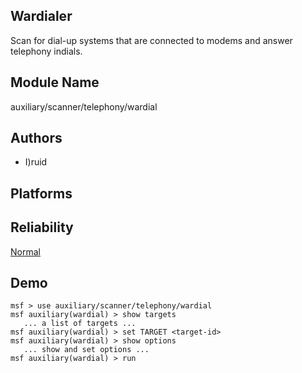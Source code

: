## Wardialer

Scan for dial-up systems that are connected to modems and 
answer telephony indials.


## Module Name
auxiliary/scanner/telephony/wardial

## Authors
* I)ruid





## Platforms


## Reliability
[Normal](https://github.com/rapid7/metasploit-framework/wiki/Exploit-Ranking)

## Demo

```
msf > use auxiliary/scanner/telephony/wardial
msf auxiliary(wardial) > show targets
   ... a list of targets ...
msf auxiliary(wardial) > set TARGET <target-id>
msf auxiliary(wardial) > show options
   ... show and set options ...
msf auxiliary(wardial) > run
```
    
    